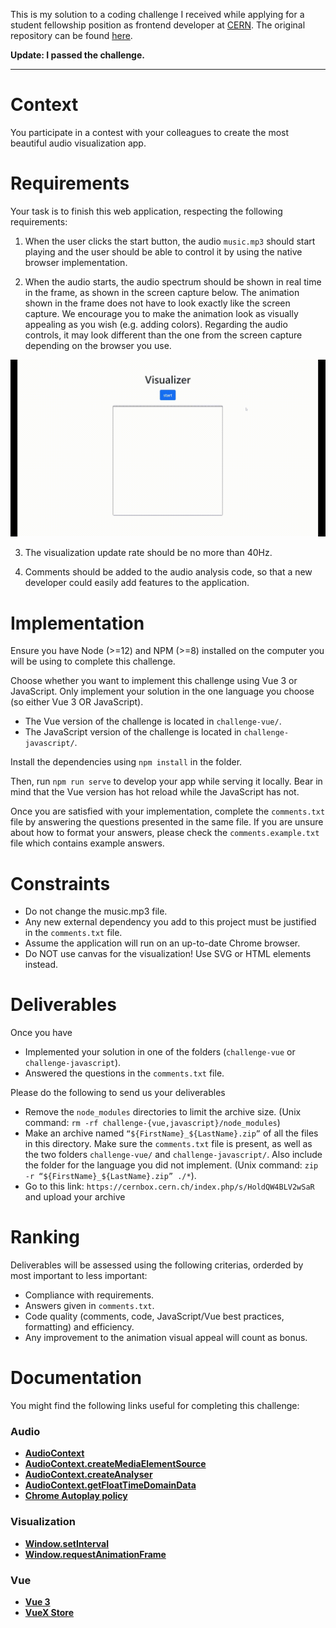 This is my solution to a coding challenge I received while applying for a student fellowship position as frontend developer at [CERN](https://home.cern/). The original repository can be found [here](https://github.com/7PH/sy-epc-ccs-2022-cf2-coding-challenge).
  
**Update: I passed the challenge.**

<hr/>

# Context

You participate in a contest with your colleagues to create the most beautiful audio visualization app.

# Requirements

Your task is to finish this web application, respecting the following requirements:

1. When the user clicks the start button, the audio `music.mp3` should start playing and the user should be able to control it by using the native browser implementation.

2. When the audio starts, the audio spectrum should be shown in real time in the frame, as shown in the screen capture below. The animation shown in the frame does not have to look exactly like the screen capture. We encourage you to make the animation look as visually appealing as you wish (e.g. adding colors). Regarding the audio controls, it may look different than the one from the screen capture depending on the browser you use.

![Screen capture took on Chrome on Windows 10](./doc/screencapture.gif)

3. The visualization update rate should be no more than 40Hz.

4. Comments should be added to the audio analysis code, so that a new developer could easily add features to the application.

# Implementation

Ensure you have Node (>=12) and NPM (>=8) installed on the computer you will be using to complete this challenge.

Choose whether you want to implement this challenge using Vue 3 or JavaScript. Only implement your solution in the one language you choose (so either Vue 3 OR JavaScript).
- The Vue version of the challenge is located in `challenge-vue/`.
- The JavaScript version of the challenge is located in `challenge-javascript/`.

Install the dependencies using `npm install` in the folder.

Then, run `npm run serve` to develop your app while serving it locally. Bear in mind that the Vue version has hot reload while the JavaScript has not. 

Once you are satisfied with your implementation, complete the `comments.txt` file by answering the questions presented in the same file. If you are unsure about how to format your answers, please check the `comments.example.txt` file which contains example answers.

# Constraints

* Do not change the music.mp3 file.
* Any new external dependency you add to this project must be justified in the `comments.txt` file.
* Assume the application will run on an up-to-date Chrome browser.
* Do NOT use canvas for the visualization! Use SVG or HTML elements instead.

# Deliverables

Once you have
* Implemented your solution in one of the folders (`challenge-vue` or `challenge-javascript`).
* Answered the questions in the `comments.txt` file.

Please do the following to send us your deliverables
* Remove the `node_modules` directories to limit the archive size. (Unix command: `rm -rf challenge-{vue,javascript}/node_modules`)
* Make an archive named `“${FirstName}_${LastName}.zip”` of all the files in this directory. Make sure the `comments.txt` file is present, as well as the two folders `challenge-vue/` and `challenge-javascript/`. Also include the folder for the language you did not implement. (Unix command: `zip -r “${FirstName}_${LastName}.zip” ./*`). 
* Go to this link: `https://cernbox.cern.ch/index.php/s/HoldQW4BLV2wSaR` and upload your archive

# Ranking

Deliverables will be assessed using the following criterias, orderded by most important to less important:
* Compliance with requirements.
* Answers given in `comments.txt`.
* Code quality (comments, code, JavaScript/Vue best practices, formatting) and efficiency.
* Any improvement to the animation visual appeal will count as bonus.

# Documentation

You might find the following links useful for completing this challenge:

### Audio
* **[AudioContext](https://developer.mozilla.org/en-US/docs/Web/API/AudioContext)**
* **[AudioContext.createMediaElementSource](https://developer.mozilla.org/en-US/docs/Web/API/AudioContext/createMediaElementSource)**
* **[AudioContext.createAnalyser](https://developer.mozilla.org/en-US/docs/Web/API/BaseAudioContext/createAnalyser)**
* **[AudioContext.getFloatTimeDomainData](https://developer.mozilla.org/en-US/docs/Web/API/AnalyserNode/getFloatTimeDomainData)**
* **[Chrome Autoplay policy](https://developer.chrome.com/blog/autoplay/)**

### Visualization
* **[Window.setInterval](https://developer.mozilla.org/en-US/docs/Web/API/setInterval)**
* **[Window.requestAnimationFrame](https://developer.mozilla.org/en-US/docs/Web/API/window/requestAnimationFrame)**

### Vue
* **[Vue 3](https://vuejs.org/guide/introduction.html#what-is-vue)**
* **[VueX Store](https://vuex.vuejs.org/guide/)**
